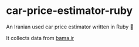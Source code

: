 # car-price-estimator-ruby

An Iranian used car price estimator written in Ruby 💎

It collects data from [bama.ir](https://bama.ir/car)